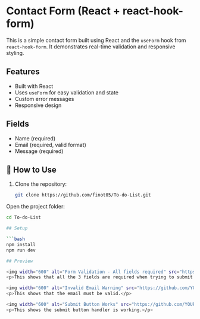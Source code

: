 # Contact Form (React + react-hook-form)

This is a simple contact form built using React and the `useForm` hook from `react-hook-form`. It demonstrates real-time validation and responsive styling.

## Features

- Built with React
- Uses `useForm` for easy validation and state
- Custom error messages
- Responsive design

## Fields

- Name (required)
- Email (required, valid format)
- Message (required)


## 🚀 How to Use

1. Clone the repository:
   ```bash
   git clone https://github.com/finot05/To-do-List.git
   
Open the project folder:
```bash
cd To-do-List

## Setup

```bash
npm install
npm run dev

## Preview

<img width="600" alt="Form Validation - All fields required" src="https://github.com/YOUR_USERNAME/YOUR_REPO/assets/UNIQUE_IMAGE_ID" />
<p>This shows that all the 3 fields are required when trying to submit without filling them.</p>

<img width="600" alt="Invalid Email Warning" src="https://github.com/YOUR_USERNAME/YOUR_REPO/assets/ANOTHER_IMAGE_ID" />
<p>This shows that the email must be valid.</p>

<img width="600" alt="Submit Button Works" src="https://github.com/YOUR_USERNAME/YOUR_REPO/assets/ANOTHER_IMAGE_ID_2" />
<p>This shows the submit button handler is working.</p>
